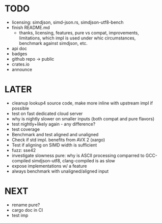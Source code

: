 # TODO
* licensing: simdjson, simd-json.rs, simdjson-utf8-bench
* finish README.md
  * thanks, licensing, features, pure vs compat, improvements, limitations, which impl is used under whic
    circumstances, benchmark against simdjson, etc.
* api doc
* badges
* github repo -> public
* crates.io
* announce

# LATER
* cleanup lookup4 source code, make more inline with upstream impl if possible
* test on fast dedicated cloud server
* why is nightly slower on smaller inputs (both compat and pure flavors)
* test nightly+likely again - any difference?
* test coverage
* Benchmark and test aligned and unaligned
* Check if std impl. benefits from AVX 2 (xargo)
* Test if aligning on SIMD width is sufficient
* fuzz: sse42
* investigate slowness pure: why is ASCII processing comparred to GCC-compiled simdjson-utf8,
  clang-compiled is as slow
* expose implementations w/ a feature
* always benchmark with unaligned/aligned input

# NEXT
* rename pure?
* cargo doc in CI
* test imp